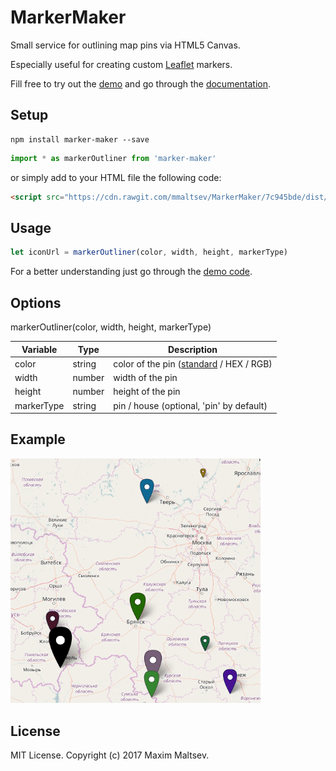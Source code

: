 # MarkerMaker
Small service for outlining map pins via HTML5 Canvas.

Especially useful for creating custom [Leaflet](http://leafletjs.com/) markers.

Fill free to try out the [demo](https://mmaltsev.github.io/MarkerMaker/example/) and go through the [documentation](https://mmaltsev.github.io/MarkerMaker/docs/).

## Setup
```
npm install marker-maker --save
```
```javascript
import * as markerOutliner from 'marker-maker'
```
or simply add to your HTML file the following code:
```html
<script src="https://cdn.rawgit.com/mmaltsev/MarkerMaker/7c945bde/dist/main.js"></script>
```

## Usage
```javascript
let iconUrl = markerOutliner(color, width, height, markerType)
```
For a better understanding just go through the [demo code](example/index.html).

## Options

markerOutliner(color, width, height, markerType)

| Variable         | Type    | Description            |
| ----------------- | ------- | ---------------------- |
| color        | string  | color of the pin ([standard](https://www.w3schools.com/colors/colors_names.asp) / HEX / RGB) |
| width         | number  | width of the pin |
| height | number   | height of the pin |
| markerType | string   | pin / house (optional, 'pin' by default) |

## Example
<img src="example/example.png" width="400" />

## License
MIT License. Copyright (c) 2017 Maxim Maltsev.
